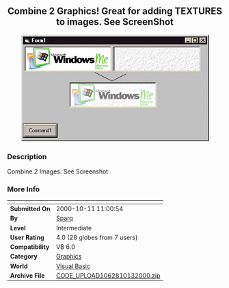 ﻿<div align="center">

## Combine 2 Graphics\! Great for adding TEXTURES to images\. See ScreenShot

<img src="PIC20001013927123159.gif">
</div>

### Description

Combine 2 Images. See Screenshot
 
### More Info
 


<span>             |<span>
---                |---
**Submitted On**   |2000-10-11 11:00:54
**By**             |[Sparq](https://github.com/Planet-Source-Code/PSCIndex/blob/master/ByAuthor/sparq.md)
**Level**          |Intermediate
**User Rating**    |4.0 (28 globes from 7 users)
**Compatibility**  |VB 6\.0
**Category**       |[Graphics](https://github.com/Planet-Source-Code/PSCIndex/blob/master/ByCategory/graphics__1-46.md)
**World**          |[Visual Basic](https://github.com/Planet-Source-Code/PSCIndex/blob/master/ByWorld/visual-basic.md)
**Archive File**   |[CODE\_UPLOAD1062810132000\.zip](https://github.com/Planet-Source-Code/sparq-combine-2-graphics-great-for-adding-textures-to-images-see-screenshot__1-12035/archive/master.zip)








